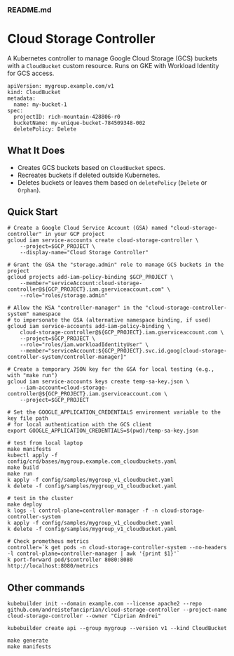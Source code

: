 
### README.md

# Cloud Storage Controller

A Kubernetes controller to manage Google Cloud Storage (GCS) buckets with a `CloudBucket` custom resource.
Runs on GKE with Workload Identity for GCS access.

```
apiVersion: mygroup.example.com/v1
kind: CloudBucket
metadata:
  name: my-bucket-1
spec:
  projectID: rich-mountain-428806-r0
  bucketName: my-unique-bucket-784509348-002
  deletePolicy: Delete
```

## What It Does
- Creates GCS buckets based on `CloudBucket` specs.
- Recreates buckets if deleted outside Kubernetes.
- Deletes buckets or leaves them based on `deletePolicy` (`Delete` or `Orphan`).

## Quick Start

```
# Create a Google Cloud Service Account (GSA) named "cloud-storage-controller" in your GCP project
gcloud iam service-accounts create cloud-storage-controller \
    --project=$GCP_PROJECT \
    --display-name="Cloud Storage Controller"

# Grant the GSA the "storage.admin" role to manage GCS buckets in the project
gcloud projects add-iam-policy-binding $GCP_PROJECT \
    --member="serviceAccount:cloud-storage-controller@${GCP_PROJECT}.iam.gserviceaccount.com" \
    --role="roles/storage.admin"

# Allow the KSA "controller-manager" in the "cloud-storage-controller-system" namespace
# to impersonate the GSA (alternative namespace binding, if used)
gcloud iam service-accounts add-iam-policy-binding \
    cloud-storage-controller@${GCP_PROJECT}.iam.gserviceaccount.com \
    --project=$GCP_PROJECT \
    --role="roles/iam.workloadIdentityUser" \
    --member="serviceAccount:${GCP_PROJECT}.svc.id.goog[cloud-storage-controller-system/controller-manager]"

# Create a temporary JSON key for the GSA for local testing (e.g., with "make run")
gcloud iam service-accounts keys create temp-sa-key.json \
    --iam-account=cloud-storage-controller@${GCP_PROJECT}.iam.gserviceaccount.com \
    --project=$GCP_PROJECT

# Set the GOOGLE_APPLICATION_CREDENTIALS environment variable to the key file path
# for local authentication with the GCS client
export GOOGLE_APPLICATION_CREDENTIALS=$(pwd)/temp-sa-key.json

# test from local laptop
make manifests                                               
kubectl apply -f config/crd/bases/mygroup.example.com_cloudbuckets.yaml
make build
make run
k apply -f config/samples/mygroup_v1_cloudbucket.yaml
k delete -f config/samples/mygroup_v1_cloudbucket.yaml

# test in the cluster
make deploy
k logs -l control-plane=controller-manager -f -n cloud-storage-controller-system
k apply -f config/samples/mygroup_v1_cloudbucket.yaml
k delete -f config/samples/mygroup_v1_cloudbucket.yaml

# Check prometheus metrics
controller=`k get pods -n cloud-storage-controller-system --no-headers -l control-plane=controller-manager | awk '{print $1}'`
k port-forward pod/$controller 8080:8080
http://localhost:8080/metrics
```

## Other commands

```
kubebuilder init --domain example.com --license apache2 --repo github.com/andreistefanciprian/cloud-storage-controller --project-name cloud-storage-controller --owner "Ciprian Andrei"

kubebuilder create api --group mygroup --version v1 --kind CloudBucket

make generate
make manifests
```